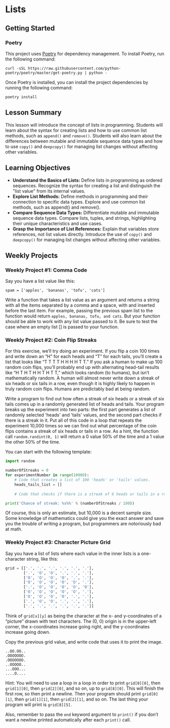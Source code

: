 # Lists

## Getting Started

### Poetry

This project uses [Poetry](https://python-poetry.org/) for dependency management. To install Poetry, run the following
command:

```shell
curl -sSL https://raw.githubusercontent.com/python-poetry/poetry/master/get-poetry.py | python -
```

Once Poetry is installed, you can install the project dependencies by running the following command:

```shell
poetry install
```

## Lesson Summary

This lesson will introduce the concept of lists in programming. Students will learn about the syntax for creating lists
and how to use common list methods, such as `append()` and `remove()`. Students will also learn about the differences
between mutable and immutable sequence data types and how to use `copy()` and `deepcopy()` for managing list changes
without affecting other variables.

## Learning Objectives
- **Understand the Basics of Lists:** Define lists in programming as ordered sequences. Recognize the syntax for
  creating a list and distinguish the "list value" from its internal values.
- **Explore List Methods:** Define methods in programming and their connection to specific data types. Explore and use
  common list methods, such as append() and remove().
- **Compare Sequence Data Types:** Differentiate mutable and immutable sequence data types. Compare lists, tuples, and
  strings, highlighting their unique characteristics and use cases.
- **Grasp the Importance of List References:** Explain that variables store references, not list values directly.
  Introduce the use of `copy()` and `deepcopy()` for managing list changes without affecting other variables.

## Weekly Projects

### Weekly Project #1: Comma Code

Say you have a list value like this:

`spam = ['apples', 'bananas', 'tofu', 'cats']`

Write a function that takes a list value as an argument and returns a string with all the items separated by a comma and
a space, with and inserted before the last item. For example, passing the previous spam list to the function would
return `apples, bananas, tofu, and cats`. But your function should be able to work with any list value passed to it. Be
sure to test the case where an empty list [] is passed to your function.

### Weekly Project #2: Coin Flip Streaks

For this exercise, we’ll try doing an experiment. If you flip a coin 100 times and write down an “H” for each heads and
“T” for each tails, you’ll create a list that looks like “T T T T H H H H T T.” If you ask a human to make up 100 random
coin flips, you’ll probably end up with alternating head-tail results like “H T H T H H T H T T,” which looks random (to
humans), but isn’t mathematically random. A human will almost never write down a streak of six heads or six tails in a
row, even though it is highly likely to happen in truly random coin flips. Humans are predictably bad at being random.

Write a program to find out how often a streak of six heads or a streak of six tails comes up in a randomly generated
list of heads and tails. Your program breaks up the experiment into two parts: the first part generates a list of
randomly selected 'heads' and 'tails' values, and the second part checks if there is a streak in it. Put all of this
code in a loop that repeats the experiment 10,000 times so we can find out what percentage of the coin flips contains a
streak of six heads or tails in a row. As a hint, the function call `random.randint(0, 1)` will return a 0 value 50% of
the time and a 1 value the other 50% of the time.

You can start with the following template:
```python
import random

numberOfStreaks = 0
for experimentNumber in range(10000):
    # Code that creates a list of 100 'heads' or 'tails' values.
    heads_tails_list = []
    
    # Code that checks if there is a streak of 6 heads or tails in a row.

print('Chance of streak: %s%%' % (numberOfStreaks / 100))
```

Of course, this is only an estimate, but 10,000 is a decent sample size. Some knowledge of mathematics could give you
the exact answer and save you the trouble of writing a program, but programmers are notoriously bad at math.

### Weekly Project #3: Character Picture Grid

Say you have a list of lists where each value in the inner lists is a one-character string, like this:

```python
grid = [['.', '.', '.', '.', '.', '.'],
        ['.', 'O', 'O', '.', '.', '.'],
        ['O', 'O', 'O', 'O', '.', '.'],
        ['O', 'O', 'O', 'O', 'O', '.'],
        ['.', 'O', 'O', 'O', 'O', 'O'],
        ['O', 'O', 'O', 'O', 'O', '.'],
        ['O', 'O', 'O', 'O', '.', '.'],
        ['.', 'O', 'O', '.', '.', '.'],
        ['.', '.', '.', '.', '.', '.']]
```

Think of `grid[x][y]` as being the character at the x- and y-coordinates of a “picture” drawn with text characters.
The (0, 0) origin is in the upper-left corner, the x-coordinates increase going right, and the y-coordinates increase
going down.

Copy the previous grid value, and write code that uses it to print the image.

```
..OO.OO..
.OOOOOOO.
.OOOOOOO.
..OOOOO..
...OOO...
....O....
```

Hint: You will need to use a loop in a loop in order to print `grid[0][0]`, then `grid[1][0]`, then `grid[2][0]`, and so
on, up to `grid[8][0]`. This will finish the first row, so then print a newline. Then your program should
print `grid[0][1]`, then `grid[1][1]`, then `grid[2][1]`, and so on. The last thing your program will print
is `grid[8][5]`.

Also, remember to pass the `end` keyword argument to `print()` if you don’t want a newline printed automatically after
each `print()` call.

